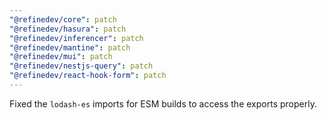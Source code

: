 ```yaml
---
"@refinedev/core": patch
"@refinedev/hasura": patch
"@refinedev/inferencer": patch
"@refinedev/mantine": patch
"@refinedev/mui": patch
"@refinedev/nestjs-query": patch
"@refinedev/react-hook-form": patch
---
```


Fixed the `lodash-es` imports for ESM builds to access the exports properly.
